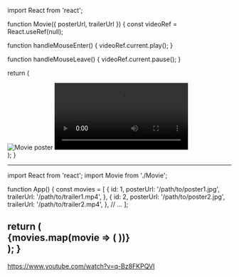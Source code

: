 import React from 'react';

function Movie({ posterUrl, trailerUrl }) {
  const videoRef = React.useRef(null);

  function handleMouseEnter() {
    videoRef.current.play();
  }

  function handleMouseLeave() {
    videoRef.current.pause();
  }

  return (
    <div
      className="relative cursor-pointer hover:cursor-auto"
      onMouseEnter={handleMouseEnter}
      onMouseLeave={handleMouseLeave}
    >
      <img src={posterUrl} alt="Movie poster" className="w-full" />
      <video ref={videoRef} src={trailerUrl} className="absolute inset-0 w-full h-full hidden hover:block" />
    </div>
  );
}

---

import React from 'react';
import Movie from './Movie';

function App() {
  const movies = [
    {
      id: 1,
      posterUrl: '/path/to/poster1.jpg',
      trailerUrl: '/path/to/trailer1.mp4',
    },
    {
      id: 2,
      posterUrl: '/path/to/poster2.jpg',
      trailerUrl: '/path/to/trailer2.mp4',
    },
    // ...
  ];

  return (
    <div className="grid grid-cols-3 gap-4">
      {movies.map(movie => (
        <Movie key={movie.id} posterUrl={movie.posterUrl} trailerUrl={movie.trailerUrl} />
      ))}
    </div>
  );
}
---
https://www.youtube.com/watch?v=q-Bz8FKPQVI
